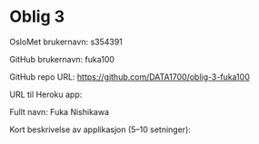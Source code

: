 Oblig 3
=======
OsloMet brukernavn: s354391

GitHub brukernavn: fuka100

GitHub repo URL: https://github.com/DATA1700/oblig-3-fuka100

URL til Heroku app:

Fullt navn: Fuka Nishikawa

Kort beskrivelse av applikasjon (5–10 setninger):
